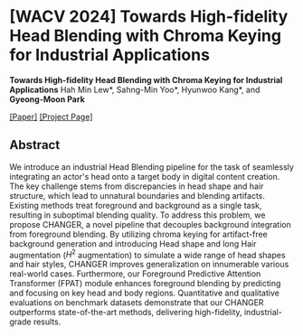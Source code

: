 # [WACV 2024] Towards High-fidelity Head Blending with Chroma Keying for Industrial Applications

**Towards High-fidelity Head Blending with Chroma Keying for Industrial Applications**
Hah Min Lew*, Sahng-Min Yoo*, Hyunwoo Kang*, and **Gyeong-Moon Park** 

[[Paper]](https://arxiv.org/abs/2411.00652) [[Project Page]](https://hahminlew.github.io/changer/)

## Abstract
We introduce an industrial Head Blending pipeline for the task of seamlessly integrating an actor's head onto a target body in digital content creation. The key challenge stems from discrepancies in head shape and hair structure, which lead to unnatural boundaries and blending artifacts. Existing methods treat foreground and background as a single task, resulting in suboptimal blending quality. To address this problem, we propose CHANGER, a novel pipeline that decouples background integration from foreground blending. By utilizing chroma keying for artifact-free background generation and introducing Head shape and long Hair augmentation ($H^2$ augmentation) to simulate a wide range of head shapes and hair styles, CHANGER improves generalization on innumerable various real-world cases. Furthermore, our Foreground Predictive Attention Transformer (FPAT) module enhances foreground blending by predicting and focusing on key head and body regions. Quantitative and qualitative evaluations on benchmark datasets demonstrate that our CHANGER outperforms state-of-the-art methods, delivering high-fidelity, industrial-grade results.
